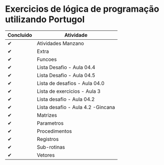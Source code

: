 # Exercicios de lógica de programação utilizando Portugol
Concluido | Atividade
------------ | -------------
✔|Atividades Manzano
✔|Extra
✔|Funcoes
✔|Lista Desafio - Aula 04.4
✔|Lista Desafio - Aula 04.5
✔|Lista de desafios - Aula 04.0
✔|Lista de exercicios - Aula 3
✔|Lista desafio - Aula 04.2
✔|Lista desafio - Aula 4.2 -Gincana
✔|Matrizes
✔|Parametros
✔|Procedimentos
✔|Registros
✔|Sub-rotinas
✔|Vetores
